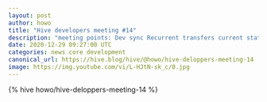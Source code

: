 ```yaml
---
layout: post
author: howo
title: "Hive developers meeting #14"
description: "meeting points: Dev sync Recurrent transfers current status + RC considerations voting changes thoughts (allow 1000% votes/downvotes) replace condenser for ecency ..."
date: 2020-12-29 09:27:00 UTC
categories: news core development
canonical_url: https://hive.blog/hive/@howo/hive-deloppers-meeting-14
image: https://img.youtube.com/vi/L-HJtN-sk_c/0.jpg
---
```

{% hive howo/hive-deloppers-meeting-14 %}
